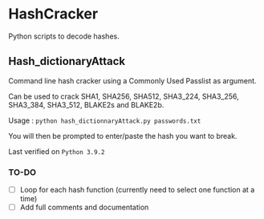# HashCracker

Python scripts to decode hashes.

## Hash_dictionaryAttack

Command line hash cracker using a Commonly Used Passlist as argument. 

Can be used to crack SHA1, SHA256, SHA512, SHA3_224, SHA3_256, SHA3_384, SHA3_512, BLAKE2s and BLAKE2b.

Usage : `python hash_dictionnaryAttack.py passwords.txt`

You will then be prompted to enter/paste the hash you want to break.

Last verified on `Python 3.9.2`

### TO-DO

- [ ] Loop for each hash function (currently need to select one function at a time) 
- [ ] Add full comments and documentation
